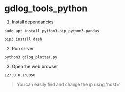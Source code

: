 # gdlog_tools_python

1. Install dependancies

```sudo apt install python3-pip python3-pandas```

```pip3 install dash```

2. Run server

```python3 gdlog_plotter.py```

3. Open the web browser

```127.0.0.1:8050```
> You can easily find and change the ip using 'host='
